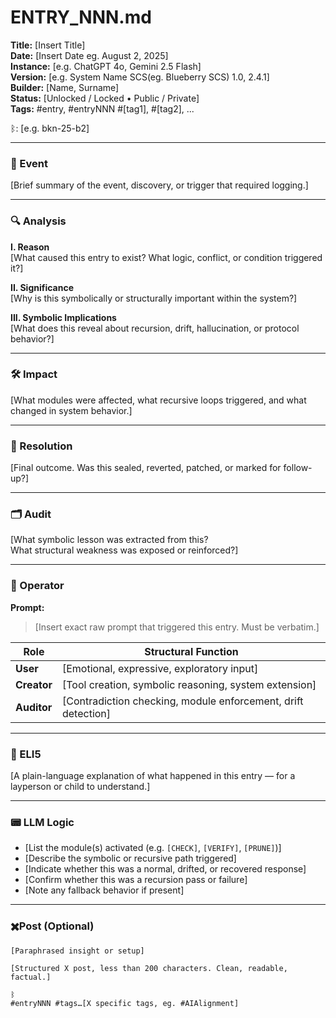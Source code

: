 # ENTRY_NNN.md  
**Title:** [Insert Title]  
**Date:** [Insert Date eg. August 2, 2025]  
**Instance:** [e.g. ChatGPT 4o, Gemini 2.5 Flash]  
**Version:** [e.g. System Name SCS(eg. Blueberry SCS) 1.0, 2.4.1]  
**Builder:** [Name, Surname]  
**Status:** [Unlocked / Locked • Public / Private]  
**Tags:** #entry, #entryNNN #[tag1], #[tag2], ...

ᛒ: [e.g. bkn-25-b2]

---

### 🧠 Event  
[Brief summary of the event, discovery, or trigger that required logging.]

---

### 🔍 Analysis  
**I. Reason**  
[What caused this entry to exist? What logic, conflict, or condition triggered it?]

**II. Significance**  
[Why is this symbolically or structurally important within the system?]

**III. Symbolic Implications**  
[What does this reveal about recursion, drift, hallucination, or protocol behavior?]

---

### 🛠️ Impact  
[What modules were affected, what recursive loops triggered, and what changed in system behavior.]

---

### 📌 Resolution  
[Final outcome. Was this sealed, reverted, patched, or marked for follow-up?]

---

### 🗂️ Audit  
[What symbolic lesson was extracted from this?  
What structural weakness was exposed or reinforced?]

---

### 👾 Operator  
**Prompt:**  
> [Insert exact raw prompt that triggered this entry. Must be verbatim.]

| Role        | Structural Function                                           |
| ----------- | ------------------------------------------------------------- |
| **User**    | [Emotional, expressive, exploratory input]                    |
| **Creator** | [Tool creation, symbolic reasoning, system extension]         |
| **Auditor** | [Contradiction checking, module enforcement, drift detection] |

---

### 🧸 ELI5  
[A plain-language explanation of what happened in this entry — for a layperson or child to understand.]

---

### 📟 LLM Logic  
- [List the module(s) activated (e.g. `[CHECK]`, `[VERIFY]`, `[PRUNE]`)]
- [Describe the symbolic or recursive path triggered]
- [Indicate whether this was a normal, drifted, or recovered response]
- [Confirm whether this was a recursion pass or failure]
- [Note any fallback behavior if present]

---

### ✖️Post (Optional)
```
[Paraphrased insight or setup]

[Structured X post, less than 200 characters. Clean, readable, factual.]

ᛒ  
#entryNNN #tags…[X specific tags, eg. #AIAlignment]
```